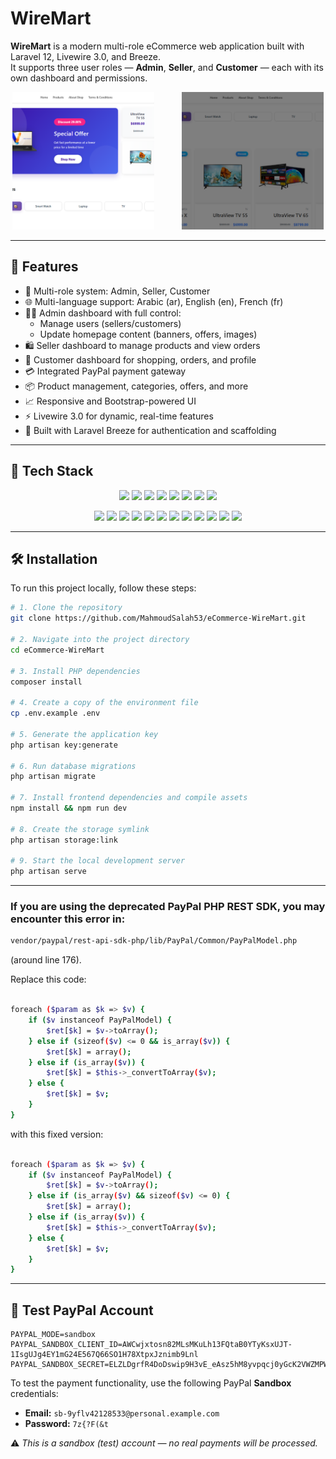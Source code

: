 # WireMart

**WireMart** is a modern multi-role eCommerce web application built with Laravel 12, Livewire 3.0, and Breeze.  
It supports three user roles — **Admin**, **Seller**, and **Customer** — each with its own dashboard and permissions.

<p align="center">
  <img src="public/admin_asset/img/photos/photo1.png" alt="Banner1" style="width:45%; height:220px; object-fit:cover;">
  <span style="margin:0 20px;"></span>
  <img src="public/admin_asset/img/photos/photo2.png" alt="Banner2" style="width:45%; height:220px; object-fit:cover;">
</p>



---

## 🚀 Features

- 🔐 Multi-role system: Admin, Seller, Customer
- 🌐 Multi-language support: Arabic (ar), English (en), French (fr)
- 🧑‍💼 Admin dashboard with full control:
  - Manage users (sellers/customers)
  - Update homepage content (banners, offers, images)
- 🛍 Seller dashboard to manage products and view orders
- 👥 Customer dashboard for shopping, orders, and profile
- 💳 Integrated PayPal payment gateway
- 📦 Product management, categories, offers, and more
- 📈 Responsive and Bootstrap-powered UI
- ⚡ Livewire 3.0 for dynamic, real-time features
- 🧰 Built with Laravel Breeze for authentication and scaffolding

---

## 🧰 Tech Stack

<p align="center">
 <img src="https://img.shields.io/badge/Laravel-12-FF2D20?style=flat&logo=laravel&logoColor=white" />
    <img src="https://img.shields.io/badge/Livewire-3-4E56A6?style=flat&logo=laravel&logoColor=white" />
    <img src="https://img.shields.io/badge/Bootstrap-5-7952B3?style=flat&logo=bootstrap&logoColor=white" />
    <img src="https://img.shields.io/badge/PHP-8.2-777BB4?style=flat&logo=php&logoColor=white" />
    <img src="https://img.shields.io/badge/MySQL-Database-4479A1?style=flat&logo=mysql&logoColor=white" />
    <img src="https://img.shields.io/badge/NPM-Registry-CB3837?style=flat&logo=npm&logoColor=white" />
    <img src="https://img.shields.io/badge/PayPal-Sandbox-00457C?style=flat&logo=paypal&logoColor=white" />
    <img src="https://img.shields.io/badge/GitHub-Repo-181717?style=flat&logo=github&logoColor=white" />
</p>

<p align="center">
<img src="https://img.shields.io/badge/Laravel-12-FF2D20?style=social&logo=laravel&logoColor=white" />
<img src="https://img.shields.io/badge/Livewire-3-4E56A6?style=social&logo=laravel&logoColor=white" />
<img src="https://img.shields.io/badge/Bootstrap-5-7952B3?style=social&logo=bootstrap&logoColor=white" />
<img src="https://img.shields.io/badge/PHP-8.2-777BB4?style=social&logo=php&logoColor=white" />
<img src="https://img.shields.io/badge/MySQL-Database-4479A1?style=social&logo=mysql&logoColor=white" />
<img src="https://img.shields.io/badge/Vite-Bundler-646CFF?style=social&logo=vite&logoColor=white" />
<img src="https://img.shields.io/badge/Node.js-18-339933?style=social&logo=node.js&logoColor=white" />
<img src="https://img.shields.io/badge/NPM-Registry-CB3837?style=social&logo=npm&logoColor=white" />
<img src="https://img.shields.io/badge/Redis-Cache-DC382D?style=social&logo=redis&logoColor=white" />
<img src="https://img.shields.io/badge/Stripe-Payments-008CDD?style=social&logo=stripe&logoColor=white" />
<img src="https://img.shields.io/badge/PayPal-Sandbox-00457C?style=social&logo=paypal&logoColor=white" />
<img src="https://img.shields.io/badge/GitHub-Repo-181717?style=social&logo=github&logoColor=white" />

</p>

---

## 🛠 Installation

To run this project locally, follow these steps:

```bash
# 1. Clone the repository
git clone https://github.com/MahmoudSalah53/eCommerce-WireMart.git

# 2. Navigate into the project directory
cd eCommerce-WireMart

# 3. Install PHP dependencies
composer install

# 4. Create a copy of the environment file
cp .env.example .env

# 5. Generate the application key
php artisan key:generate

# 6. Run database migrations
php artisan migrate

# 7. Install frontend dependencies and compile assets
npm install && npm run dev

# 8. Create the storage symlink
php artisan storage:link

# 9. Start the local development server
php artisan serve
```

---

### If you are using the deprecated PayPal PHP REST SDK, you may encounter this error in:
```bash
vendor/paypal/rest-api-sdk-php/lib/PayPal/Common/PayPalModel.php
```
(around line 176).

Replace this code:

```bash

foreach ($param as $k => $v) {
    if ($v instanceof PayPalModel) {
        $ret[$k] = $v->toArray();
    } else if (sizeof($v) <= 0 && is_array($v)) {
        $ret[$k] = array();
    } else if (is_array($v)) {
        $ret[$k] = $this->_convertToArray($v);
    } else {
        $ret[$k] = $v;
    }
}

```
with this fixed version:

```bash

foreach ($param as $k => $v) {
    if ($v instanceof PayPalModel) {
        $ret[$k] = $v->toArray();
    } else if (is_array($v) && sizeof($v) <= 0) {
        $ret[$k] = array();
    } else if (is_array($v)) {
        $ret[$k] = $this->_convertToArray($v);
    } else {
        $ret[$k] = $v;
    }
}

```

---

## 🧪 Test PayPal Account

```env
PAYPAL_MODE=sandbox
PAYPAL_SANDBOX_CLIENT_ID=AWCwjxtosn82MLsMKuLh13FQtaB0YTyKsxUJT-1IsgUJg4EY1mG24E567Q66SO1H78XtpxJznimb9Lnl
PAYPAL_SANDBOX_SECRET=ELZLDgrfR4DoDswip9H3vE_eAsz5hM8yvpqcj0yGcK2VWZMPWAndpehR2ey2Bp1KdSultkNBqn1tnUFy
```

To test the payment functionality, use the following PayPal **Sandbox** credentials:

- **Email:** `sb-9yflv42128533@personal.example.com`  
- **Password:** `7z{?F(&t`

⚠️ *This is a sandbox (test) account — no real payments will be processed.*
